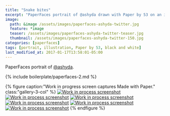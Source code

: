 ```yaml
---
title: "Snake bites"
excerpt: "PaperFaces portrait of @ashyda drawn with Paper by 53 on an iPad."
image: 
  path: &image /assets/images/paperfaces-ashyda-twitter.jpg 
  feature: *image
  teaser: /assets/images/paperfaces-ashyda-twitter-teaser.jpg
  thumbnail: /assets/images/paperfaces-ashyda-twitter-150.jpg
categories: [paperfaces]
tags: [portrait, illustration, Paper by 53, black and white]
last_modified_at: 2017-01-17T13:58:01-05:00
---
```


PaperFaces portrait of [@ashyda](https://twitter.com/ashyda).

{% include boilerplate/paperfaces-2.md %}

{% figure caption:"Work in progress screen captures Made with Paper." class:"gallery-3-col" %}
[![Work in process screenshot](/assets/images/paperfaces-ashyda-process-1-600.jpg)](/assets/images/paperfaces-ashyda-process-1-lg.jpg)
[![Work in process screenshot](/assets/images/paperfaces-ashyda-process-2-600.jpg)](/assets/images/paperfaces-ashyda-process-2-lg.jpg)
[![Work in process screenshot](/assets/images/paperfaces-ashyda-process-3-600.jpg)](/assets/images/paperfaces-ashyda-process-3-lg.jpg)
[![Work in process screenshot](/assets/images/paperfaces-ashyda-process-4-600.jpg)](/assets/images/paperfaces-ashyda-process-4-lg.jpg)
[![Work in process screenshot](/assets/images/paperfaces-ashyda-process-5-600.jpg)](/assets/images/paperfaces-ashyda-process-5-lg.jpg)
[![Work in process screenshot](/assets/images/paperfaces-ashyda-process-6-600.jpg)](/assets/images/paperfaces-ashyda-process-6-lg.jpg)
{% endfigure %}

